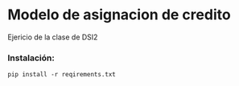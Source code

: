 # Modelo de asignacion de credito
Ejericio de la clase de DSI2
### Instalación:

```
pip install -r reqirements.txt
```